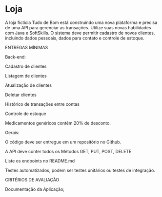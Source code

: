# Loja

A loja fictícia Tudo de Bom está construindo uma nova plataforma e precisa de uma API para gerenciar as transações. Utilize suas novas habilidades com Java e SoftSkills.
O sistema deve permitir cadastro de novos clientes, incluindo dados pessoais, dados para contato e controle de estoque.

ENTREGAS MÍNIMAS

Back-end:

Cadastro de clientes

Listagem de clientes

Atualização de clientes

Deletar clientes

Histórico de transações entre contas

Controle de estoque

Medicamentos genéricos contêm 20% de desconto.

Gerais:

O código deve ser entregue em um repositório no Github.

A API deve conter todos os Métodos GET, PUT, POST, DELETE

Liste os endpoints no README.md

Testes automatizados, podem ser testes unitários ou testes de integração.

 
CRITÉRIOS DE AVALIAÇÃO

 
Documentação da Aplicação;

